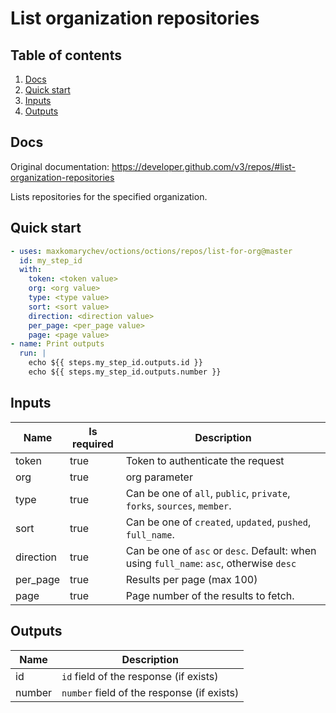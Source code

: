 # List organization repositories

## Table of contents

1. [Docs](#docs)
1. [Quick start](#quick-start)
1. [Inputs](#inputs)
1. [Outputs](#outputs)

<a name="quick-start" ></a>
## Docs

Original documentation: https://developer.github.com/v3/repos/#list-organization-repositories

Lists repositories for the specified organization.


<a name="quick start" ></a>
## Quick start

```yaml
- uses: maxkomarychev/octions/octions/repos/list-for-org@master
  id: my_step_id
  with:
    token: <token value>
    org: <org value>
    type: <type value>
    sort: <sort value>
    direction: <direction value>
    per_page: <per_page value>
    page: <page value>
- name: Print outputs
  run: |
    echo ${{ steps.my_step_id.outputs.id }}
    echo ${{ steps.my_step_id.outputs.number }}
```


<a name="inputs" ></a>
## Inputs

| Name | Is required | Description |
|---|---|---|
|token|true|Token to authenticate the request
|org|true|org parameter
|type|true|Can be one of `all`, `public`, `private`, `forks`, `sources`, `member`.
|sort|true|Can be one of `created`, `updated`, `pushed`, `full_name`.
|direction|true|Can be one of `asc` or `desc`. Default: when using `full_name`: `asc`, otherwise `desc`
|per_page|true|Results per page (max 100)
|page|true|Page number of the results to fetch.

<a name="outputs" ></a>
## Outputs

| Name | Description |
|---|---|
|id|`id` field of the response (if exists)|
|number|`number` field of the response (if exists)|

